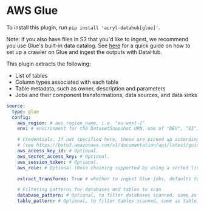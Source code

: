 # AWS Glue

To install this plugin, run `pip install 'acryl-datahub[glue]'`.

Note: if you also have files in S3 that you'd like to ingest, we recommend you use Glue's built-in data catalog. See [here](../s3-ingestion.md) for a quick guide on how to set up a crawler on Glue and ingest the outputs with DataHub.

This plugin extracts the following:

- List of tables
- Column types associated with each table
- Table metadata, such as owner, description and parameters
- Jobs and their component transformations, data sources, and data sinks

```yml
source:
  type: glue
  config:
    aws_region: # aws_region_name, i.e. "eu-west-1"
    env: # environment for the DatasetSnapshot URN, one of "DEV", "EI", "PROD" or "CORP". Defaults to "PROD".

    # Credentials. If not specified here, these are picked up according to boto3 rules.
    # (see https://boto3.amazonaws.com/v1/documentation/api/latest/guide/credentials.html)
    aws_access_key_id: # Optional.
    aws_secret_access_key: # Optional.
    aws_session_token: # Optional.
    aws_role: # Optional (Role chaining supported by using a sorted list).

    extract_transforms: True # whether to ingest Glue jobs, defaults to True

    # Filtering patterns for databases and tables to scan
    database_pattern: # Optional, to filter databases scanned, same as schema_pattern above.
    table_pattern: # Optional, to filter tables scanned, same as table_pattern above.
```

